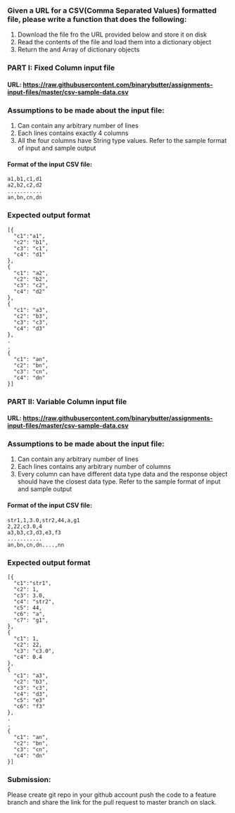 ### Given a URL for a CSV(Comma Separated Values) formatted file, please write a function that does the following:

1. Download the file fro the URL provided below and store it on disk
2. Read the contents of the file and load them into a dictionary object
3. Return the and Array of dictionary objects

### PART I: Fixed Column input file

#### URL: https://raw.githubusercontent.com/binarybutter/assignments-input-files/master/csv-sample-data.csv


### Assumptions to be made about the input file:

1. Can contain any arbitrary number of lines
2. Each lines contains exactly 4 columns
3. All the four columns have String type values. Refer to the sample format of input and sample output

#### Format of the input CSV file:

```
a1,b1,c1,d1
a2,b2,c2,d2
...........
an,bn,cn,dn
```

### Expected output format

```
[{
  "c1":"a1",
  "c2": "b1",
  "c3": "c1",
  "c4": "d1"
},
{
  "c1": "a2",
  "c2": "b2",
  "c3": "c2",
  "c4": "d2"
},
{
  "c1": "a3",
  "c2": "b3",
  "c3": "c3",
  "c4": "d3"
},
.
.
{
  "c1": "an",
  "c2": "bn",
  "c3": "cn",
  "c4": "dn"
}]
```

### PART II: Variable Column input file

#### URL: https://raw.githubusercontent.com/binarybutter/assignments-input-files/master/csv-sample-data.csv

### Assumptions to be made about the input file:

1. Can contain any arbitrary number of lines
2. Each lines contains any arbitrary number of columns
3. Every column can have different data type data and the response object should have the closest data type. Refer to the sample format of input and sample output

#### Format of the input CSV file:

```
str1,1,3.0,str2,44,a,g1
2,22,c3.0,4
a3,b3,c3,d3,e3,f3
...........
an,bn,cn,dn....,nn
```

### Expected output format

```
[{
  "c1":"str1",
  "c2": 1,
  "c3": 3.0,
  "c4": "str2",
  "c5": 44,
  "c6": "a",
  "c7": "g1",
},
{
  "c1": 1,
  "c2": 22,
  "c3": "c3.0",
  "c4": 0.4
},
{
  "c1": "a3",
  "c2": "b3",
  "c3": "c3",
  "c4": "d3",
  "c5": "e3"
  "c6": "f3"
},
.
.
{
  "c1": "an",
  "c2": "bn",
  "c3": "cn",
  "c4": "dn"
}]
```

### Submission:

Please create git repo in your github account push the code to a feature branch and share the link for the pull request to master branch on slack.

